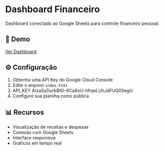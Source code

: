 # Dashboard Financeiro

Dashboard conectado ao Google Sheets para controle financeiro pessoal.

## 🚀 Demo
[Ver Dashboard](https:/progamoura-rgb.github.io/dashboard-financeiro/)

## ⚙️ Configuração
1. Obtenha uma API Key do Google Cloud Console
2. Edite o arquivo `index.html` 
3. API_KEY AIzaSyDurbBtD-9CaAzU-hfnjeLUhJdFUQ05egU
4. Configure sua planilha como pública

## 📊 Recursos
- Visualização de receitas e despesas
- Conexão com Google Sheets
- Interface responsiva
- Gráficos em tempo real
